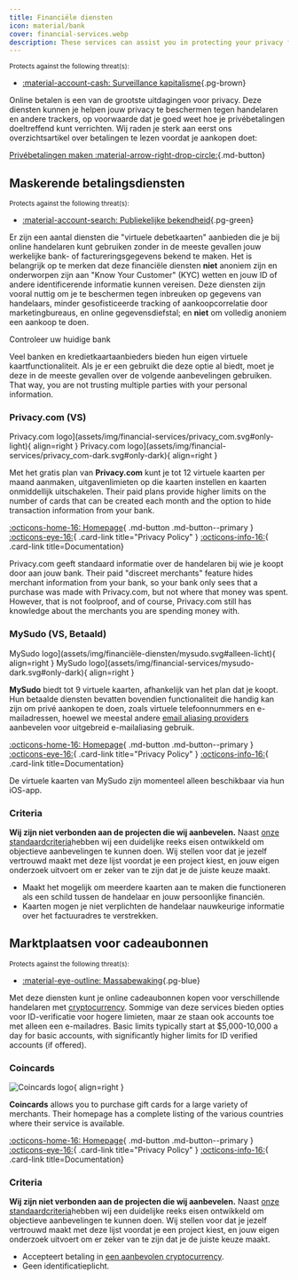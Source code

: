 ```yaml
---
title: Financiële diensten
icon: material/bank
cover: financial-services.webp
description: These services can assist you in protecting your privacy from merchants and other trackers, which is one of the biggest challenges to privacy today.
---
```


<small>Protects against the following threat(s):</small>

- [:material-account-cash: Surveillance kapitalisme](basics/common-threats.md#surveillance-as-a-business-model ""){.pg-brown}

Online betalen is een van de grootste uitdagingen voor privacy. Deze diensten kunnen je helpen jouw privacy te beschermen tegen handelaren en andere trackers, op voorwaarde dat je goed weet hoe je privébetalingen doeltreffend kunt verrichten. Wij raden je sterk aan eerst ons overzichtsartikel over betalingen te lezen voordat je aankopen doet:

[Privébetalingen maken :material-arrow-right-drop-circle:](advanced/payments.md ""){.md-button}

## Maskerende betalingsdiensten

<small>Protects against the following threat(s):</small>

- [:material-account-search: Publiekelijke bekendheid](basics/common-threats.md#limiting-public-information ""){.pg-green}

Er zijn een aantal diensten die "virtuele debetkaarten" aanbieden die je bij online handelaren kunt gebruiken zonder in de meeste gevallen jouw werkelijke bank- of factureringsgegevens bekend te maken. Het is belangrijk op te merken dat deze financiële diensten **niet** anoniem zijn en onderworpen zijn aan "Know Your Customer" (KYC) wetten en jouw ID of andere identificerende informatie kunnen vereisen. Deze diensten zijn vooral nuttig om je te beschermen tegen inbreuken op gegevens van handelaars, minder gesofisticeerde tracking of aankoopcorrelatie door marketingbureaus, en online gegevensdiefstal; en **niet** om volledig anoniem een aankoop te doen.

<div class="admonition tip" markdown>
<p class="admonition-title">Controleer uw huidige bank</p>

Veel banken en kredietkaartaanbieders bieden hun eigen virtuele kaartfunctionaliteit. Als je er een gebruikt die deze optie al biedt, moet je deze in de meeste gevallen over de volgende aanbevelingen gebruiken. That way, you are not trusting multiple parties with your personal information.

</div>

### Privacy.com (VS)

<div class="admonition recommendation" markdown>

Privacy.com logo](assets/img/financial-services/privacy_com.svg#only-light){ align=right }
Privacy.com logo](assets/img/financial-services/privacy_com-dark.svg#only-dark){ align=right }

Met het gratis plan van **Privacy.com** kunt je tot 12 virtuele kaarten per maand aanmaken, uitgavenlimieten op die kaarten instellen en kaarten onmiddellijk uitschakelen. Their paid plans provide higher limits on the number of cards that can be created each month and the option to hide transaction information from your bank.

[:octicons-home-16: Homepage](https://privacy.com){ .md-button .md-button--primary }
[:octicons-eye-16:](https://privacy.com/privacy-policy){ .card-link title="Privacy Policy" }
[:octicons-info-16:](https://support.privacy.com){ .card-link title=Documentation}

</details>

</div>

Privacy.com geeft standaard informatie over de handelaren bij wie je koopt door aan jouw bank. Their paid "discreet merchants" feature hides merchant information from your bank, so your bank only sees that a purchase was made with Privacy.com, but not where that money was spent. However, that is not foolproof, and of course, Privacy.com still has knowledge about the merchants you are spending money with.

### MySudo (VS, Betaald)

<div class="admonition recommendation" markdown>

MySudo logo](assets/img/financiële-diensten/mysudo.svg#alleen-licht){ align=right }
MySudo logo](assets/img/financial-services/mysudo-dark.svg#only-dark){ align=right }

**MySudo** biedt tot 9 virtuele kaarten, afhankelijk van het plan dat je koopt. Hun betaalde diensten bevatten bovendien functionaliteit die handig kan zijn om privé aankopen te doen, zoals virtuele telefoonnummers en e-mailadressen, hoewel we meestal andere [email aliasing providers](email-aliasing.md) aanbevelen voor uitgebreid e-mailaliasing gebruik.

[:octicons-home-16: Homepage](https://mysudo.com){ .md-button .md-button--primary }
[:octicons-eye-16:](https://anonyome.com/privacy-policy){ .card-link title="Privacy Policy" }
[:octicons-info-16:](https://support.mysudo.com){ .card-link title=Documentation}

</details>

</div>

De virtuele kaarten van MySudo zijn momenteel alleen beschikbaar via hun iOS-app.

### Criteria

**Wij zijn niet verbonden aan de projecten die wij aanbevelen.** Naast [onze standaardcriteria](about/criteria.md)hebben wij een duidelijke reeks eisen ontwikkeld om objectieve aanbevelingen te kunnen doen. Wij stellen voor dat je jezelf vertrouwd maakt met deze lijst voordat je een project kiest, en jouw eigen onderzoek uitvoert om er zeker van te zijn dat je de juiste keuze maakt.

- Maakt het mogelijk om meerdere kaarten aan te maken die functioneren als een schild tussen de handelaar en jouw persoonlijke financiën.
- Kaarten mogen je niet verplichten de handelaar nauwkeurige informatie over het factuuradres te verstrekken.

## Marktplaatsen voor cadeaubonnen

<small>Protects against the following threat(s):</small>

- [:material-eye-outline: Massabewaking](basics/common-threats.md#mass-surveillance-programs ""){.pg-blue}

Met deze diensten kunt je online cadeaubonnen kopen voor verschillende handelaren met [cryptocurrency](cryptocurrency.md). Sommige van deze services bieden opties voor ID-verificatie voor hogere limieten, maar ze staan ook accounts toe met alleen een e-mailadres. Basic limits typically start at $5,000-10,000 a day for basic accounts, with significantly higher limits for ID verified accounts (if offered).

### Coincards

<div class="admonition recommendation" markdown>

![Coincards logo](assets/img/financial-services/coincards.svg){ align=right }

**Coincards** allows you to purchase gift cards for a large variety of merchants. Their homepage has a complete listing of the various countries where their service is available.

[:octicons-home-16: Homepage](https://coincards.com){ .md-button .md-button--primary }
[:octicons-eye-16:](https://coincards.com/privacy-policy){ .card-link title="Privacy Policy" }
[:octicons-info-16:](https://coincards.com/frequently-asked-questions){ .card-link title=Documentation}

</details>

</div>

### Criteria

**Wij zijn niet verbonden aan de projecten die wij aanbevelen.** Naast [onze standaardcriteria](about/criteria.md)hebben wij een duidelijke reeks eisen ontwikkeld om objectieve aanbevelingen te kunnen doen. Wij stellen voor dat je jezelf vertrouwd maakt met deze lijst voordat je een project kiest, en jouw eigen onderzoek uitvoert om er zeker van te zijn dat je de juiste keuze maakt.

- Accepteert betaling in [een aanbevolen cryptocurrency](cryptocurrency.md).
- Geen identificatieplicht.
